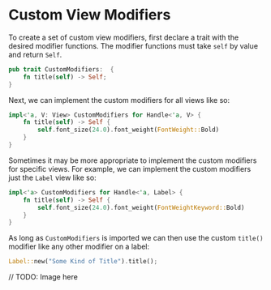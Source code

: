 # Custom View Modifiers

To create a set of custom view modifiers, first declare a trait with the desired modifier functions. The modifier functions must take `self` by value and return `Self`.

```rust
pub trait CustomModifiers:  {
    fn title(self) -> Self;
}
```

Next, we can implement the custom modifiers for all views like so:

```rust
impl<'a, V: View> CustomModifiers for Handle<'a, V> {
    fn title(self) -> Self {
        self.font_size(24.0).font_weight(FontWeight::Bold)
    }
}
```

Sometimes it may be more appropriate to implement the custom modifiers for specific views. For example, we can implement the custom modifiers just the `Label` view like so:

```rust
impl<'a> CustomModifiers for Handle<'a, Label> {
    fn title(self) -> Self {
        self.font_size(24.0).font_weight(FontWeightKeyword::Bold)
    }
}
```

As long as `CustomModifiers` is imported we can then use the custom `title()` modifier like any other modifier on a label:

```rust
Label::new("Some Kind of Title").title();
```

// TODO: Image here
